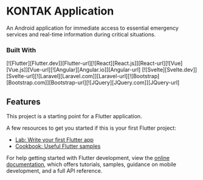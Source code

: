 # KONTAK Application

An Android application for immediate access to essential emergency services and real-time information during critical situations.

### Built With

[![Flutter][Flutter.dev]][Flutter-url][![React][React.js]][React-url][![Vue][Vue.js]][Vue-url][![Angular][Angular.io]][Angular-url]
[![Svelte][Svelte.dev]][Svelte-url][![Laravel][Laravel.com]][Laravel-url][![Bootstrap][Bootstrap.com]][Bootstrap-url][![JQuery][JQuery.com]][JQuery-url]

## Features

This project is a starting point for a Flutter application.

A few resources to get you started if this is your first Flutter project:

- [Lab: Write your first Flutter app](https://docs.flutter.dev/get-started/codelab)
- [Cookbook: Useful Flutter samples](https://docs.flutter.dev/cookbook)

For help getting started with Flutter development, view the
[online documentation](https://docs.flutter.dev/), which offers tutorials,
samples, guidance on mobile development, and a full API reference.
